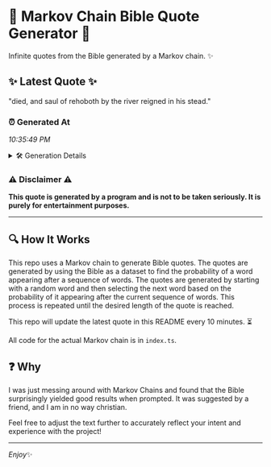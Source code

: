 # 📖 Markov Chain Bible Quote Generator 📖

Infinite quotes from the Bible generated by a Markov chain. ✨

## ✨ Latest Quote ✨
"died, and saul of rehoboth by the river reigned in his stead."

### ⏰ Generated At
*10:35:49 PM*

<details>
    <summary>🛠️ Generation Details</summary>
    <p>
        <strong>🌱 Seed:</strong> died,<br>
        <strong>🔄 Iterations:</strong> 11<br>
        <strong>📜 Context History:</strong><br>[ died, ]: and<br>[ died,, and ]: saul<br>[ died,, and, saul ]: of<br>[ died,, and, saul, of ]: rehoboth<br>[ died,, and, saul, of, rehoboth ]: by<br>[ died,, and, saul, of, rehoboth, by ]: the<br>[ and, saul, of, rehoboth, by, the ]: river<br>[ saul, of, rehoboth, by, the, river ]: reigned<br>[ of, rehoboth, by, the, river, reigned ]: in<br>[ rehoboth, by, the, river, reigned, in ]: his<br>[ by, the, river, reigned, in, his ]: stead.<br>
    </p>
</details>

### ⚠️ Disclaimer ⚠️
**This quote is generated by a program and is not to be taken seriously. It is purely for entertainment purposes.**

---

## 🔍 How It Works

This repo uses a Markov chain to generate Bible quotes. The quotes are generated by using the Bible as a dataset to find the probability of a word appearing after a sequence of words. The quotes are generated by starting with a random word and then selecting the next word based on the probability of it appearing after the current sequence of words. This process is repeated until the desired length of the quote is reached.

This repo will update the latest quote in this README every 10 minutes. ⏳

All code for the actual Markov chain is in `index.ts`.

## ❓ Why

I was just messing around with Markov Chains and found that the Bible surprisingly yielded good results when prompted. 
It was suggested by a friend, and I am in no way christian.

Feel free to adjust the text further to accurately reflect your intent and experience with the project!

---

*Enjoy*✨
